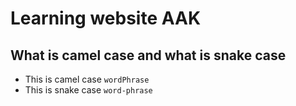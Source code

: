 # Learning website AAK

## What is camel case and what is snake case

* This is camel case `wordPhrase`
* This is snake case `word-phrase`
